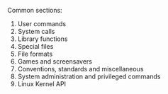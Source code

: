 Common sections:

1. User commands
2. System calls
3. Library functions
4. Special files
5. File formats
6. Games and screensavers
7. Conventions, standards and miscellaneous
8. System administration and privileged commands
9. Linux Kernel API